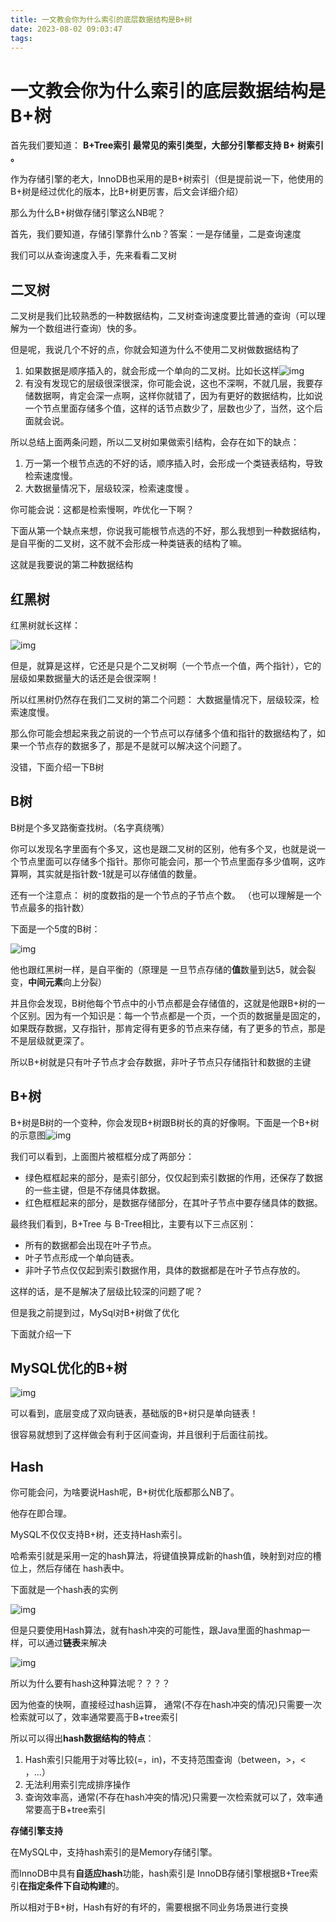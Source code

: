 ```yaml
---
title: 一文教会你为什么索引的底层数据结构是B+树
date: 2023-08-02 09:03:47
tags:
---
```


# 一文教会你为什么索引的底层数据结构是B+树

首先我们要知道： **B+Tree索引 最常见的索引类型，大部分引擎都支持 B+ 树索引 。** 

作为存储引擎的老大，InnoDB也采用的是B+树索引（但是提前说一下，他使用的B+树是经过优化的版本，比B+树更厉害，后文会详细介绍）

那么为什么B+树做存储引擎这么NB呢？

首先，我们要知道，存储引擎靠什么nb？答案：一是存储量，二是查询速度

我们可以从查询速度入手，先来看看二叉树

## 二叉树

二叉树是我们比较熟悉的一种数据结构，二叉树查询速度要比普通的查询（可以理解为一个数组进行查询）快的多。

但是呢，我说几个不好的点，你就会知道为什么不使用二叉树做数据结构了

1. 如果数据是顺序插入的，就会形成一个单向的二叉树。比如长这样![img](../pic/%E4%B8%80%E6%96%87%E6%95%99%E4%BC%9A%E4%BD%A0%E4%B8%BA%E4%BB%80%E4%B9%88%E7%B4%A2%E5%BC%95%E7%9A%84%E5%BA%95%E5%B1%82%E6%95%B0%E6%8D%AE%E7%BB%93%E6%9E%84%E6%98%AFB-%E6%A0%91/1690898395309-ebf781a0-1ae4-4187-a564-dc61b5e502fb.png)
2. 有没有发现它的层级很深很深，你可能会说，这也不深啊，不就几层，我要存储数据啊，肯定会深一点啊，这样你就错了，因为有更好的数据结构，比如说一个节点里面存储多个值，这样的话节点数少了，层数也少了，当然，这个后面就会说。



所以总结上面两条问题，所以二叉树如果做索引结构，会存在如下的缺点：

1. 万一第一个根节点选的不好的话，顺序插入时，会形成一个类链表结构，导致检索速度慢。
2. 大数据量情况下，层级较深，检索速度慢 。

你可能会说：这都是检索慢啊，咋优化一下啊？

下面从第一个缺点来想，你说我可能根节点选的不好，那么我想到一种数据结构，是自平衡的二叉树，这不就不会形成一种类链表的结构了嘛。

这就是我要说的第二种数据结构

## 红黑树

红黑树就长这样：

![img](../pic/%E4%B8%80%E6%96%87%E6%95%99%E4%BC%9A%E4%BD%A0%E4%B8%BA%E4%BB%80%E4%B9%88%E7%B4%A2%E5%BC%95%E7%9A%84%E5%BA%95%E5%B1%82%E6%95%B0%E6%8D%AE%E7%BB%93%E6%9E%84%E6%98%AFB-%E6%A0%91/1690898850905-d89c6070-bfbe-4181-9da5-abe0840e904b.png)

但是，就算是这样，它还是只是个二叉树啊（一个节点一个值，两个指针），它的层级如果数据量大的话还是会很深啊！

所以红黑树仍然存在我们二叉树的第二个问题： 大数据量情况下，层级较深，检索速度慢。  

那么你可能会想起来我之前说的一个节点可以存储多个值和指针的数据结构了，如果一个节点存的数据多了，那是不是就可以解决这个问题了。

没错，下面介绍一下B树

## B树

B树是个多叉路衡查找树。（名字真绕嘴）

你可以发现名字里面有个多叉，这也是跟二叉树的区别，他有多个叉，也就是说一个节点里面可以存储多个指针。那你可能会问，那一个节点里面存多少值啊，这咋算啊，其实就是指针数-1就是可以存储值的数量。

还有一个注意点： 树的度数指的是一个节点的子节点个数。  （也可以理解是一个节点最多的指针数）

下面是一个5度的B树：

![img](../pic/%E4%B8%80%E6%96%87%E6%95%99%E4%BC%9A%E4%BD%A0%E4%B8%BA%E4%BB%80%E4%B9%88%E7%B4%A2%E5%BC%95%E7%9A%84%E5%BA%95%E5%B1%82%E6%95%B0%E6%8D%AE%E7%BB%93%E6%9E%84%E6%98%AFB-%E6%A0%91/1690899240391-9deefeb4-519e-4d43-b827-9a6ce0500960.png)

他也跟红黑树一样，是自平衡的（原理是 一旦节点存储的**值**数量到达5，就会裂变，**中间元素**向上分裂）

并且你会发现，B树他每个节点中的小节点都是会存储值的，这就是他跟B+树的一个区别。因为有一个知识是：每一个节点都是一个页，一个页的数据量是固定的，如果既存数据，又存指针，那肯定得有更多的节点来存储，有了更多的节点，那是不是层级就更深了。

所以B+树就是只有叶子节点才会存数据，非叶子节点只存储指针和数据的主键

## B+树

B+树是B树的一个变种，你会发现B+树跟B树长的真的好像啊。下面是一个B+树的示意图![img](../pic/%E4%B8%80%E6%96%87%E6%95%99%E4%BC%9A%E4%BD%A0%E4%B8%BA%E4%BB%80%E4%B9%88%E7%B4%A2%E5%BC%95%E7%9A%84%E5%BA%95%E5%B1%82%E6%95%B0%E6%8D%AE%E7%BB%93%E6%9E%84%E6%98%AFB-%E6%A0%91/1690899620087-9466f85b-a46b-4172-a1e5-c08df63a7ad0.png)

我们可以看到，上面图片被框框分成了两部分：

- 绿色框框起来的部分，是索引部分，仅仅起到索引数据的作用，还保存了数据的一些主键，但是不存储具体数据。
- 红色框框起来的部分，是数据存储部分，在其叶子节点中要存储具体的数据。

最终我们看到，B+Tree 与 B-Tree相比，主要有以下三点区别：

- 所有的数据都会出现在叶子节点。
- 叶子节点形成一个单向链表。
- 非叶子节点仅仅起到索引数据作用，具体的数据都是在叶子节点存放的。

这样的话，是不是解决了层级比较深的问题了呢？

但是我之前提到过，MySql对B+树做了优化

下面就介绍一下

## MySQL优化的B+树

![img](../pic/%E4%B8%80%E6%96%87%E6%95%99%E4%BC%9A%E4%BD%A0%E4%B8%BA%E4%BB%80%E4%B9%88%E7%B4%A2%E5%BC%95%E7%9A%84%E5%BA%95%E5%B1%82%E6%95%B0%E6%8D%AE%E7%BB%93%E6%9E%84%E6%98%AFB-%E6%A0%91/1690899859704-5916abb2-631b-45ec-a036-6ab3fefc5ad7.png)

可以看到，底层变成了双向链表，基础版的B+树只是单向链表！

很容易就想到了这样做会有利于区间查询，并且很利于后面往前找。

##  Hash  

你可能会问，为啥要说Hash呢，B+树优化版都那么NB了。

他存在即合理。

MySQL不仅仅支持B+树，还支持Hash索引。

 哈希索引就是采用一定的hash算法，将键值换算成新的hash值，映射到对应的槽位上，然后存储在 hash表中。  

下面就是一个hash表的实例

![img](../pic/%E4%B8%80%E6%96%87%E6%95%99%E4%BC%9A%E4%BD%A0%E4%B8%BA%E4%BB%80%E4%B9%88%E7%B4%A2%E5%BC%95%E7%9A%84%E5%BA%95%E5%B1%82%E6%95%B0%E6%8D%AE%E7%BB%93%E6%9E%84%E6%98%AFB-%E6%A0%91/1690937742826-68fef2be-00f7-45ac-b3b1-f886822b8d68.png)

但是只要使用Hash算法，就有hash冲突的可能性，跟Java里面的hashmap一样，可以通过**链表**来解决

![img](../pic/%E4%B8%80%E6%96%87%E6%95%99%E4%BC%9A%E4%BD%A0%E4%B8%BA%E4%BB%80%E4%B9%88%E7%B4%A2%E5%BC%95%E7%9A%84%E5%BA%95%E5%B1%82%E6%95%B0%E6%8D%AE%E7%BB%93%E6%9E%84%E6%98%AFB-%E6%A0%91/1690937815778-d3cae13c-0d51-4335-b745-df14e9f31896.png)

所以为什么要有hash这种算法呢？？？？

因为他查的快啊，直接经过hash运算， 通常(不存在hash冲突的情况)只需要一次检索就可以了，效率通常要高于B+tree索引

所以可以得出**hash数据结构的特点**：

1. Hash索引只能用于对等比较(=，in)，不支持范围查询（between，>，< ，...）
2. 无法利用索引完成排序操作
3. 查询效率高，通常(不存在hash冲突的情况)只需要一次检索就可以了，效率通常要高于B+tree索引

**存储引擎支持**

在MySQL中，支持hash索引的是Memory存储引擎。

而InnoDB中具有**自适应hash**功能，hash索引是 InnoDB存储引擎根据B+Tree索引**在指定条件下自动构建**的。  



所以相对于B+树，Hash有好的有坏的，需要根据不同业务场景进行变换
